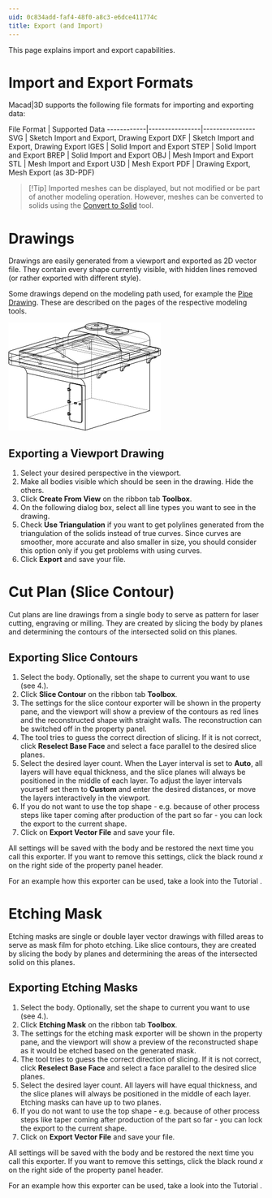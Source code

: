 ```yaml
---
uid: 0c834add-faf4-48f0-a8c3-e6dce411774c
title: Export (and Import)
---
```

This page explains import and export capabilities.

# Import and Export Formats

Macad\|3D supports the following file formats for importing and exporting data:

File Format | Supported Data 
------------|----------------|----------------
SVG         | Sketch Import and Export, Drawing Export
DXF         | Sketch Import and Export, Drawing Export
IGES        | Solid Import and Export
STEP        | Solid Import and Export
BREP        | Solid Import and Export
OBJ         | Mesh Import and Export
STL         | Mesh Import and Export
U3D         | Mesh Export
PDF         | Drawing Export, Mesh Export (as 3D-PDF)

> [!Tip] Imported meshes can be displayed, but not modified or be part of another modeling operation. However, meshes can be converted to solids using the [Convert to Solid](xref:xref:e0d6ed71-f1fa-481b-94b4-c7f76591b1b4#shape-stack-converter) tool.

# Drawings

Drawings are easily generated from a viewport and exported as 2D vector file. They contain every shape currently visible, with hidden lines removed (or rather exported with different style).

Some drawings depend on the modeling path used, for example the [Pipe Drawing](xref:69425fd0-ff1a-4dc3-9014-12860684e057). These are described on the pages of the respective modeling tools.

![Example of a drawing exported as SVG](ImportExportDrawingSample.png)

## Exporting a Viewport Drawing

1. Select your desired perspective in the viewport.
2. Make all bodies visible which should be seen in the drawing. Hide the others. 
3. Click __Create From View__ on the ribbon tab __Toolbox__.
4. On the following dialog box, select all line types you want to see in the drawing.
5. Check __Use Triangulation__ if you want to get polylines generated from the triangulation of the solids instead of true curves. Since curves are smoother, more accurate and also smaller in size, you should consider this option only if you get problems with using curves.
6. Click __Export__ and save your file.

# Cut Plan (Slice Contour)

Cut plans are line drawings from a single body to serve as pattern for laser cutting, engraving or milling. They are created by slicing the body by planes and determining the contours of the intersected solid on this planes.

## Exporting Slice Contours

1. Select the body. Optionally, set the shape to current you want to use (see 4.).
2. Click __Slice Contour__ on the ribbon tab __Toolbox__.
3. The settings for the slice contour exporter will be shown in the property pane, and the viewport will show a preview of the contours as red lines and the reconstructed shape with straight walls. The reconstruction can be switched off in the property panel.
4. The tool tries to guess the correct direction of slicing. If it is not correct, click __Reselect Base Face__ and select a face parallel to the desired slice planes.
5. Select the desired layer count. When the Layer interval is set to __Auto__, all layers will have equal thickness, and the slice planes will always be positioned in the middle of each layer. To adjust the layer intervals yourself set them to __Custom__ and enter the desired distances, or move the layers interactively in the viewport.
6. If you do not want to use the top shape - e.g. because of other process steps like taper coming after production of the part so far - you can lock the export to the current shape.
7. Click on __Export Vector File__ and save your file.

All settings will be saved with the body and be restored the next time you call this exporter. If you want to remove this settings, click the black round _x_ on the right side of the property panel header.

For an example how this exporter can be used, take a look into the Tutorial [](xref:cb109114-b7bd-40be-bb3a-ce7e0fbe0974).

# Etching Mask

Etching masks are single or double layer vector drawings with filled areas to serve as mask film for photo etching. Like slice contours, they are created by slicing the body by planes and determining the areas of the intersected solid on this planes.

## Exporting Etching Masks

1. Select the body. Optionally, set the shape to current you want to use (see 4.).
2. Click __Etching Mask__ on the ribbon tab __Toolbox__.
3. The settings for the etching mask exporter will be shown in the property pane, and the viewport will show a preview of the reconstructed shape as it would be etched based on the generated mask.
4. The tool tries to guess the correct direction of slicing. If it is not correct, click __Reselect Base Face__ and select a face parallel to the desired slice planes.
5. Select the desired layer count. All layers will have equal thickness, and the slice planes will always be positioned in the middle of each layer. Etching masks can have up to two planes.
6. If you do not want to use the top shape - e.g. because of other process steps like taper coming after production of the part so far - you can lock the export to the current shape.
7. Click on __Export Vector File__ and save your file.

All settings will be saved with the body and be restored the next time you call this exporter. If you want to remove this settings, click the black round _x_ on the right side of the property panel header.

For an example how this exporter can be used, take a look into the Tutorial [](xref:cb109114-b7bd-40be-bb3a-ce7e0fbe0974).

